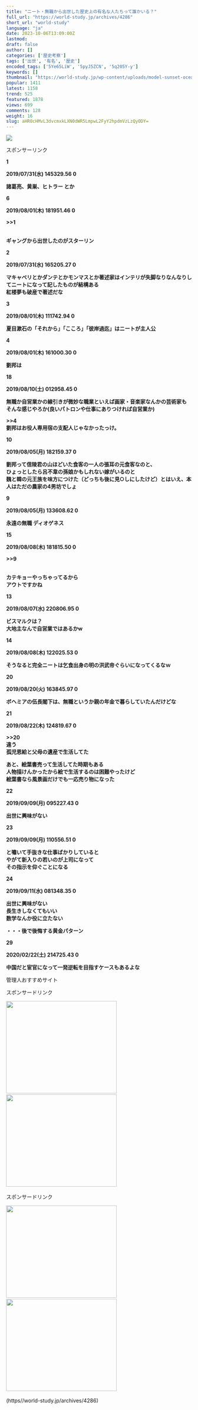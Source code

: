 ```yaml
---
title: "ニート・無職から出世した歴史上の有名な人たちって誰かいる？"
full_url: "https://world-study.jp/archives/4286"
short_url: "world-study"
language: "ja"
date: 2023-10-06T13:09:00Z
lastmod: 
draft: false
author: []
categories: ['歴史考察']
tags: ['出世', '有名', '歴史']
encoded_tags: ['5Ye65LiW', '5pyJ5ZCN', '5q205Y-y']
keywords: []
thumbnail: "https://world-study.jp/wp-content/uploads/model-sunset-ocean-horizon-sun-5435296.jpg"
popular: 1411
latest: 1158
trend: 525
featured: 1878
views: 699
comments: 128
weight: 16
slug: aHR0cHMvL3dvcmxkLXN0dWR5LmpwL2FyY2hpdmVzLzQyODY=
---
```


![](https://world-study.jp/wp-content/uploads/model-sunset-ocean-horizon-sun-5435296.jpg)

<div><p class='ps-label'>スポンサーリンク</p><p class='ps-widget'></p><p class='t_h'><strong><p>1 <p> 2019/07/31(水) 145329.56 0</p></p></strong></p><p class='t_b'><strong><p> 諸葛亮、黄巣、ヒトラー とか </p></strong></p><p></p><p class='t_b'><strong><p>6 <p> 2019/08/01(木) 181951.46 0</p></p></strong></p><p class='t_b t_i'><strong><p><p class='anchor'>>>1</p><br> ギャングから出世したのがスターリン </p></strong></p><p class='t_h'><strong><p>2 <p> 2019/07/31(水) 165205.27 0</p></p></strong></p><p class='t_b'><strong><p> マキャベリとかダンテとかモンマスとか著述家はインテリが失脚なりなんなりしてニートになって記したものが結構ある<br> 紅楼夢も破産で著述だな </p></strong></p><p class='t_h'><strong><p>3 <p> 2019/08/01(木) 111742.94 0</p></p></strong></p><p class='t_b'><strong><p> 夏目漱石の「それから」「こころ」「彼岸過迄」はニートが主人公 </p></strong></p><p class='t_h'><strong><p>4 <p> 2019/08/01(木) 161000.30 0</p></p></strong></p><p class='t_b'><strong><p> 劉邦は </p></strong></p><p class='t_h t_i'><strong><p>18 <p> 2019/08/10(土) 012958.45 0</p></p></strong></p><p><strong> 無職か自営業かの線引きが微妙な職業といえば画家・音楽家なんかの芸術家も<br> そんな感じやろか(良いパトロンや仕事にありつければ自営業か) </strong></p><p><strong>>>4</strong><br><strong>劉邦はお役人専用宿の支配人じゃなかったっけ。</strong></p><p class='t_h t_i'><strong><p>10 <p> 2019/08/05(月) 182159.37 0</p></p></strong></p><p class='t_b t_i'><strong><p>劉邦って信陵君の山ほどいた食客の一人の張耳の元食客なのと、<br> ひょっとしたら呂不韋の孫娘かもしれない嫁がいるのと<br> 魏と韓の元王族を味方につけた（どっちも後に見○しにしたけど）とはいえ、本人はただの農家の4男坊でしょ </p></strong></p><p class='t_h'><strong><p>9 <p> 2019/08/05(月) 133608.62 0</p></p></strong></p><p class='t_b'><strong><p> 永遠の無職 ディオゲネス </p></strong></p><p class='t_h t_i'><strong><p>15 <p> 2019/08/08(木) 181815.50 0</p></p></strong></p><p class='t_b t_i'><strong><p><p class='anchor'>>>9</p><br> カテキョーやっちゃってるから<br> アウトですかね </p></strong></p><p class='t_h'><strong><p>13 <p> 2019/08/07(水) 220806.95 0</p></p></strong></p><p class='t_b'><strong><p> ビスマルクは？<br> 大地主なんで自営業ではあるかw </p></strong></p><p class='t_h'><strong><p>14 <p> 2019/08/08(木) 122025.53 0</p></p></strong></p><p class='t_b'><strong><p> そうなると完全ニートは乞食出身の明の洪武帝ぐらいになってくるなｗ </p></strong></p><p class='t_h'><strong><p>20 <p> 2019/08/20(火) 163845.97 0</p></p></strong></p><p class='t_b'><strong><p> ボヘミアの伍長閣下は、無職というか親の年金で暮らしていたんだけどな </p></strong></p><p class='t_h t_i'><strong><p>21 <p> 2019/08/22(木) 124819.67 0</p></p></strong></p><p><strong>>>20<br> 違う<br> 孤児恩給と父母の遺産で生活してた </strong></p><p><strong>あと、絵葉書売って生活してた時期もある</strong><br><strong>人物描けんかったから絵で生活するのは困難やったけど</strong><br><strong>絵葉書なら風景画だけでも一応売り物になった</strong></p><p class='t_h'><strong><p>22 <p> 2019/09/09(月) 095227.43 0</p></p></strong></p><p class='t_b'><strong><p> 出世に興味がない </p></strong></p><p class='t_h'><strong><p>23 <p> 2019/09/09(月) 110556.51 0</p></p></strong></p><p class='t_b'><strong><p> と嘯いて手抜きな仕事ばかりしていると<br> やがて新入りの若いのが上司になって<br> その指示を仰ぐことになる </p></strong></p><p class='t_h'><strong><p>24 <p> 2019/09/11(水) 081348.35 0</p></p></strong></p><p><strong> 出世に興味がない<br> 長生きしなくてもいい<br> 数学なんか役に立たない </strong></p><p><strong>・・・後で後悔する黄金パターン</strong></p><p class='t_h'><strong><p>29 <p> 2020/02/22(土) 214725.43 0</p></p></strong></p><p class='t_b'><strong><p> 中国だと宦官になって一発逆転を目指すケースもあるよな </p></strong></p> <p class='textwidget custom-html-widget'></p><p class='top_rss_down_title'> 管理人おすすめサイト </p> <p class='rss4'> </p><p class='posts-under-1'>スポンサードリンク</p><a href='https//hb.afl.rakuten.co.jp/hsc/22147dca.3eb27a4d.22147dcb.ab9930ba/?link_type=pict&ut=eyJwYWdlIjoic2hvcCIsInR5cGUiOiJwaWN0IiwiY29sIjoxLCJjYXQiOiI0NCIsImJhbiI6IjQ2MDEzNSIsImFtcCI6ZmFsc2V9' target='_blank' rel='nofollow sponsored noopener'><img src='https//hbb.afl.rakuten.co.jp/hsb/22147dca.3eb27a4d.22147dcb.ab9930ba/?me_id=1&me_adv_id=460135&t=pict' border='0' alt='' title=''></a> <br> <a href='https//px.a8.net/svt/ejp?a8mat=3TD6WR+3C9O2A+2PEO+1I1IKX' rel='nofollow'> <img border='0' width='300' height='250' alt='' src='https//www23.a8.net/svt/bgt?aid=230722875202&wid=005&eno=01&mid=s00000012624009077000&mc=1'></a> <img border='0' width='1' height='1' src='https//www10.a8.net/0.gif?a8mat=3TD6WR+3C9O2A+2PEO+1I1IKX' alt=''> <a href='https//px.a8.net/svt/ejp?a8mat=3TD6WR+4491HU+54ZG+609HT' rel='nofollow'> <img border='0' width='300' height='250' alt='' src='https//www29.a8.net/svt/bgt?aid=230722875249&wid=005&eno=01&mid=s00000023974001009000&mc=1'></a> <img border='0' width='1' height='1' src='https//www18.a8.net/0.gif?a8mat=3TD6WR+4491HU+54ZG+609HT' alt=''> <p class='posts-under-1'>スポンサードリンク</p><a href='https//px.a8.net/svt/ejp?a8mat=3BQDI5+2RFHW2+3D3Q+65U41' rel='nofollow'> <img border='0' width='300' height='250' alt='' src='https//www28.a8.net/svt/bgt?aid=201104861167&wid=005&eno=01&mid=s00000015695001035000&mc=1'></a> <img border='0' width='1' height='1' src='https//www17.a8.net/0.gif?a8mat=3BQDI5+2RFHW2+3D3Q+65U41' alt=''> <a href='https//px.a8.net/svt/ejp?a8mat=3H5J7Z+P0B9U+50+35UAKX' rel='nofollow'> <img border='0' width='300' height='250' alt='' src='https//www23.a8.net/svt/bgt?aid=210210191042&wid=005&eno=01&mid=s00000000018019121000&mc=1'></a> <img border='0' width='1' height='1' src='https//www10.a8.net/0.gif?a8mat=3H5J7Z+P0B9U+50+35UAKX' alt=''> </div>

(https//world-study.jp/archives/4286)
